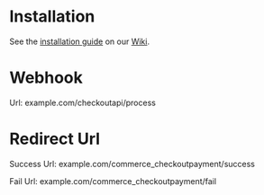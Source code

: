 Installation
============

See the [installation guide](https://github.com/CKOTech/checkout-drupalcommerce-plugin/wiki/Installation) on our [Wiki](https://github.com/CKOTech/checkout-drupalcommerce-plugin/wiki).

Webhook
========
Url: example.com/checkoutapi/process

Redirect Url
========
Success Url: example.com/commerce_checkoutpayment/success

Fail Url: example.com/commerce_checkoutpayment/fail


